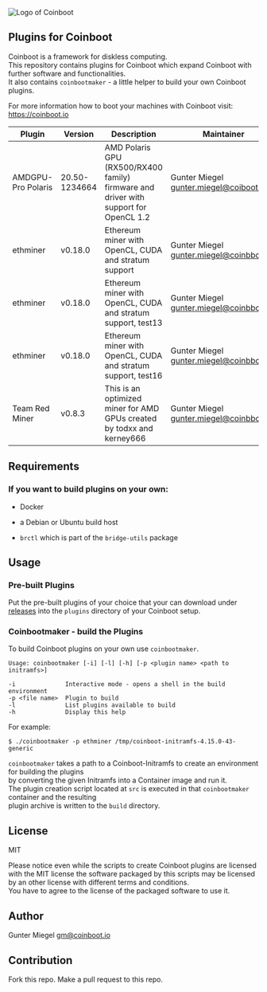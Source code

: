 
![Logo of Coinboot](https://raw.githubusercontent.com/frzb/coinboot/master/coinboot.png)

## Plugins for Coinboot

Coinboot is a framework for diskless computing.   
This repository contains plugins for Coinboot which expand Coinboot with further software and functionalities.  
It also contains `coinbootmaker` - a little helper to build your own Coinboot plugins.  
  
For more information how to boot your machines with Coinboot visit: https://coinboot.io

| Plugin             | Version       | Description                                                                          | Maintainer                                 | Source                                                                        | URL                                                                                                                           |
|--------------------|---------------|--------------------------------------------------------------------------------------|--------------------------------------------|-------------------------------------------------------------------------------|-------------------------------------------------------------------------------------------------------------------------------|
| AMDGPU-Pro Polaris | 20.50-1234664 | AMD Polaris GPU (RX500/RX400 family) firmware and driver with support for OpenCL 1.2 | Gunter Miegel <gunter.miegel@coiboot.io>   | https://www.amd.com/en/support/kb/release-notes/rn-amdgpu-unified-linux-20-50 | https://s3.eu-central-1.wasabisys.com/coinboot/5.4.0-58-generic/coinboot_amdgpupro_polaris_20.50-1234664_20210623.0623.tar.gz |
| ethminer           | v0.18.0       | Ethereum miner with OpenCL, CUDA and stratum support                                 | Gunter Miegel <gunter.miegel@coinbboot.io> | https://github.com/ethereum-mining/ethminer                                   | https://s3.eu-central-1.wasabisys.com/coinboot/all/coinboot_ethminer_v0.18.0_20210623.0615.tar.gz                             |
| ethminer           | v0.18.0       | Ethereum miner with OpenCL, CUDA and stratum support, test13                         | Gunter Miegel <gunter.miegel@coinbboot.io> | https://github.com/ethereum-mining/ethminer                                   | https://s3.eu-central-1.wasabisys.com/coinboot/all/coinboot_ethminer_v0.18.0_20210624.1848.tar.gz                             |
| ethminer           | v0.18.0       | Ethereum miner with OpenCL, CUDA and stratum support, test16                         | Gunter Miegel <gunter.miegel@coinbboot.io> | https://github.com/ethereum-mining/ethminer                                   | https://s3.eu-central-1.wasabisys.com/coinboot/all/coinboot_ethminer_v0.18.0_20210625.0036.tar.gz                             |
| Team Red Miner     | v0.8.3        | This is an optimized miner for AMD GPUs created by todxx and kerney666               | Gunter Miegel <gunter.miegel@coinbboot.io> | https://github.com/todxx/teamredminer                                         | https://s3.eu-central-1.wasabisys.com/coinboot/all/coinboot_teamredminer_v0.8.3_20210623.0615.tar.gz                          |

## Requirements

### If you want to build plugins on your own: 

* Docker 

* a Debian or Ubuntu build host

* `brctl` which is part of the `bridge-utils` package

## Usage

### Pre-built Plugins

Put the pre-built plugins of your choice that your can download under [releases](https://github.com/frzb/coinboot-plugins/releases)
into the `plugins` directory of your Coinboot setup.

### Coinbootmaker - build the Plugins

To build Coinboot plugins on your own use `coinbootmaker`.

```
Usage: coinbootmaker [-i] [-l] [-h] [-p <plugin name> <path to initramfs>]

-i              Interactive mode - opens a shell in the build environment
-p <file name>  Plugin to build
-l              List plugins available to build
-h              Display this help
```

For example:

```
$ ./coinbootmaker -p ethminer /tmp/coinboot-initramfs-4.15.0-43-generic  
```

`coinbootmaker` takes a path to a Coinboot-Initramfs to create an environment for building the plugins  
by converting the given Initramfs into a Container image and run it.  
The plugin creation script located at `src` is executed in that `coinbootmaker` container and the resulting  
plugin archive is written to the `build` directory.

## License

MIT

Please notice even while the scripts to create Coinboot plugins are licensed with the MIT license the software packaged by this scripts may be licensed by an other license with different terms and conditions.  
You have to agree to the license of the packaged software to use it.

## Author

Gunter Miegel 
gm@coinboot.io

## Contribution

Fork this repo. 
Make a pull request to this repo. 